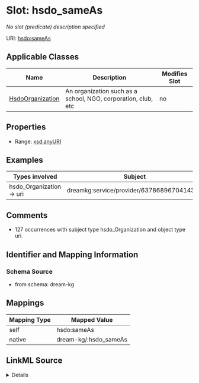 

# Slot: hsdo_sameAs


_No slot (predicate) description specified_





URI: [hsdo:sameAs](hsdo:sameAs)



<!-- no inheritance hierarchy -->





## Applicable Classes

| Name | Description | Modifies Slot |
| --- | --- | --- |
| [HsdoOrganization](../classes/HsdoOrganization.md) | An organization such as a school, NGO, corporation, club, etc |  no  |







## Properties

* Range: [xsd:anyURI](xsd:anyURI)






## Examples

| Types involved | Subject | Predicate | Object |
| --- | --- | --- | --- |
| hsdo_Organization → uri | dreamkg:service/provider/6378689670414336 | hsdo:sameAs | https://www.facebook.com/NorthEastTreatmentCenters/ |


## Comments

* 127 occurrences with subject type hsdo_Organization and object type uri.

## Identifier and Mapping Information







### Schema Source


* from schema: dream-kg




## Mappings

| Mapping Type | Mapped Value |
| ---  | ---  |
| self | hsdo:sameAs |
| native | dream-kg/:hsdo_sameAs |




## LinkML Source

<details>
```yaml
name: hsdo_sameAs
description: No slot (predicate) description specified
comments:
- 127 occurrences with subject type hsdo_Organization and object type uri.
examples:
- description: hsdo_Organization → uri
  object:
    example_object: https://www.facebook.com/NorthEastTreatmentCenters/
    example_predicate: hsdo:sameAs
    example_subject: dreamkg:service/provider/6378689670414336
from_schema: dream-kg
rank: 1000
slot_uri: hsdo:sameAs
alias: hsdo_sameAs
domain_of:
- hsdo_Organization
range: uri

```
</details>
